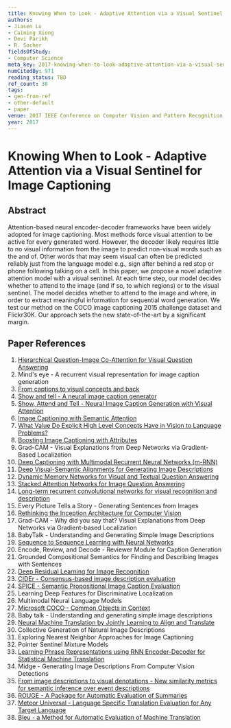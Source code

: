 ```yaml
---
title: Knowing When to Look - Adaptive Attention via a Visual Sentinel for Image Captioning
authors:
- Jiasen Lu
- Caiming Xiong
- Devi Parikh
- R. Socher
fieldsOfStudy:
- Computer Science
meta_key: 2017-knowing-when-to-look-adaptive-attention-via-a-visual-sentinel-for-image-captioning
numCitedBy: 971
reading_status: TBD
ref_count: 38
tags:
- gen-from-ref
- other-default
- paper
venue: 2017 IEEE Conference on Computer Vision and Pattern Recognition (CVPR)
year: 2017
---
```


# Knowing When to Look - Adaptive Attention via a Visual Sentinel for Image Captioning

## Abstract

Attention-based neural encoder-decoder frameworks have been widely adopted for image captioning. Most methods force visual attention to be active for every generated word. However, the decoder likely requires little to no visual information from the image to predict non-visual words such as the and of. Other words that may seem visual can often be predicted reliably just from the language model e.g., sign after behind a red stop or phone following talking on a cell. In this paper, we propose a novel adaptive attention model with a visual sentinel. At each time step, our model decides whether to attend to the image (and if so, to which regions) or to the visual sentinel. The model decides whether to attend to the image and where, in order to extract meaningful information for sequential word generation. We test our method on the COCO image captioning 2015 challenge dataset and Flickr30K. Our approach sets the new state-of-the-art by a significant margin.

## Paper References

1. [Hierarchical Question-Image Co-Attention for Visual Question Answering](2016-hierarchical-question-image-co-attention-for-visual-question-answering)
2. Mind's eye - A recurrent visual representation for image caption generation
3. [From captions to visual concepts and back](2015-from-captions-to-visual-concepts-and-back)
4. [Show and tell - A neural image caption generator](2015-show-and-tell-a-neural-image-caption-generator)
5. [Show, Attend and Tell - Neural Image Caption Generation with Visual Attention](2015-show-attend-and-tell-neural-image-caption-generation-with-visual-attention)
6. [Image Captioning with Semantic Attention](2016-image-captioning-with-semantic-attention)
7. [What Value Do Explicit High Level Concepts Have in Vision to Language Problems?](2016-what-value-do-explicit-high-level-concepts-have-in-vision-to-language-problems)
8. [Boosting Image Captioning with Attributes](2017-boosting-image-captioning-with-attributes)
9. Grad-CAM - Visual Explanations from Deep Networks via Gradient-Based Localization
10. [Deep Captioning with Multimodal Recurrent Neural Networks (m-RNN)](2015-deep-captioning-with-multimodal-recurrent-neural-networks-m-rnn)
11. [Deep Visual-Semantic Alignments for Generating Image Descriptions](2017-deep-visual-semantic-alignments-for-generating-image-descriptions)
12. [Dynamic Memory Networks for Visual and Textual Question Answering](2016-dynamic-memory-networks-for-visual-and-textual-question-answering)
13. [Stacked Attention Networks for Image Question Answering](2016-stacked-attention-networks-for-image-question-answering)
14. [Long-term recurrent convolutional networks for visual recognition and description](2015-long-term-recurrent-convolutional-networks-for-visual-recognition-and-description)
15. Every Picture Tells a Story - Generating Sentences from Images
16. [Rethinking the Inception Architecture for Computer Vision](2016-rethinking-the-inception-architecture-for-computer-vision)
17. Grad-CAM - Why did you say that? Visual Explanations from Deep Networks via Gradient-based Localization
18. BabyTalk - Understanding and Generating Simple Image Descriptions
19. [Sequence to Sequence Learning with Neural Networks](2014-sequence-to-sequence-learning-with-neural-networks)
20. Encode, Review, and Decode - Reviewer Module for Caption Generation
21. Grounded Compositional Semantics for Finding and Describing Images with Sentences
22. [Deep Residual Learning for Image Recognition](2015-resnet.md)
23. [CIDEr - Consensus-based image description evaluation](2015-cider-consensus-based-image-description-evaluation)
24. [SPICE - Semantic Propositional Image Caption Evaluation](2016-spice-semantic-propositional-image-caption-evaluation)
25. Learning Deep Features for Discriminative Localization
26. Multimodal Neural Language Models
27. [Microsoft COCO - Common Objects in Context](2014-microsoft-coco-common-objects-in-context)
28. Baby talk - Understanding and generating simple image descriptions
29. [Neural Machine Translation by Jointly Learning to Align and Translate](2015-neural-machine-translation-by-jointly-learning-to-align-and-translate)
30. Collective Generation of Natural Image Descriptions
31. Exploring Nearest Neighbor Approaches for Image Captioning
32. Pointer Sentinel Mixture Models
33. [Learning Phrase Representations using RNN Encoder-Decoder for Statistical Machine Translation](2014-learning-phrase-representations-using-rnn-encoder-decoder-for-statistical-machine-translation)
34. Midge - Generating Image Descriptions From Computer Vision Detections
35. [From image descriptions to visual denotations - New similarity metrics for semantic inference over event descriptions](2014-from-image-descriptions-to-visual-denotations-new-similarity-metrics-for-semantic-inference-over-event-descriptions)
36. [ROUGE - A Package for Automatic Evaluation of Summaries](2004-rouge-a-package-for-automatic-evaluation-of-summaries)
37. [Meteor Universal - Language Specific Translation Evaluation for Any Target Language](2014-meteor-universal-language-specific-translation-evaluation-for-any-target-language)
38. [Bleu - a Method for Automatic Evaluation of Machine Translation](2002-bleu-a-method-for-automatic-evaluation-of-machine-translation)
